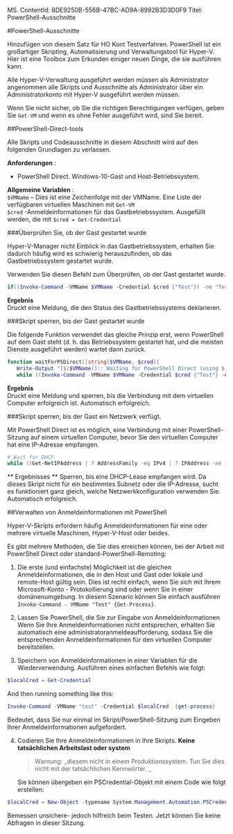 MS. ContentId: 8DE9250B-556B-47BC-AD9A-8992B3D3D0F9
Titel: PowerShell-Ausschnitte

#PowerShell-Ausschnitte

Hinzufügen von diesem Satz für HO Kont Testverfahren.
PowerShell ist ein großartiger Skripting, Automatisierung und Verwaltungstool für Hyper-V.  Hier ist eine Toolbox zum Erkunden einiger neuen Dinge, die sie ausführen kann.

Alle Hyper-V-Verwaltung ausgeführt werden müssen als Administrator angenommen alle Skripts und Ausschnitte als Administrator über ein Administratorkonto mit Hyper-V ausgeführt werden müssen.

Wenn Sie nicht sicher, ob Sie die richtigen Berechtigungen verfügen, geben Sie `Get-VM` und wenn es ohne Fehler ausgeführt wird, sind Sie bereit.


##PowerShell-Direct-tools

Alle Skripts und Codeausschnitte in diesem Abschnitt wird auf den folgenden Grundlagen zu verlassen.

**Anforderungen** :


*  PowerShell Direct.
    Windows-10-Gast und Host-Betriebssystem.

**Allgemeine Variablen** :  
`$VMName` – Dies ist eine Zeichenfolge mit der VMName.
Eine Liste der verfügbaren virtuellen Maschinen mit `Get-VM`  
`$cred` -Anmeldeinformationen für das Gastbetriebssystem.
Ausgefüllt werden, die mit `$cred = Get-Credential`



###Überprüfen Sie, ob der Gast gestartet wurde

Hyper-V-Manager nicht Einblick in das Gastbetriebssystem, erhalten Sie dadurch häufig wird es schwierig herauszufinden, ob das Gastbetriebssystem gestartet wurde.

Verwenden Sie diesen Befehl zum Überprüfen, ob der Gast gestartet wurde.

``` PowerShell
if((Invoke-Command -VMName $VMName -Credential $cred {"Test"}) -ne "Test"){Write-Host "Not Booted"} else {Write-Host "Booted"}
```

**Ergebnis**  
Druckt eine Meldung, die den Status des Gastbetriebssystems deklarieren.


###Skript sperren, bis der Gast gestartet wurde

Die folgende Funktion verwendet das gleiche Prinzip erst, wenn PowerShell auf dem Gast steht (d. h. das Betriebssystem gestartet hat, und die meisten Dienste ausgeführt werden) wartet dann zurück.

``` PowerShell
function waitForPSDirect([string]$VMName, $cred){
   Write-Output "[$($VMName)]:: Waiting for PowerShell Direct (using $($cred.username))"
   while ((Invoke-Command -VMName $VMName -Credential $cred {"Test"} -ea SilentlyContinue) -ne "Test") {Sleep -Seconds 1}}
```

**Ergebnis**  
Druckt eine Meldung und sperren, bis die Verbindung mit dem virtuellen Computer erfolgreich ist.
Automatisch erfolgreich.

###Skript sperren, bis der Gast ein Netzwerk verfügt.

Mit PowerShell Direct ist es möglich, eine Verbindung mit einer PowerShell-Sitzung auf einem virtuellen Computer, bevor Sie den virtuellen Computer hat eine IP-Adresse empfangen.

``` PowerShell
# Wait for DHCP
while ((Get-NetIPAddress | ? AddressFamily -eq IPv4 | ? IPAddress -ne 127.0.0.1).SuffixOrigin -ne "Dhcp") {sleep -Milliseconds 10}
```

** Ergebnisses **
Sperren, bis eine DHCP-Lease empfangen wird.
Da dieses Skript nicht für ein bestimmtes Subnetz oder die IP-Adresse, sucht es funktioniert ganz gleich, welche Netzwerkkonfiguration verwenden Sie.
Automatisch erfolgreich.

##Verwalten von Anmeldeinformationen mit PowerShell

Hyper-V-Skripts erfordern häufig Anmeldeinformationen für eine oder mehrere virtuelle Maschinen, Hyper-V-Host oder beides.

Es gibt mehrere Methoden, die Sie dies erreichen können, bei der Arbeit mit PowerShell Direct oder standard-PowerShell-Remoting:

1. Die erste (und einfachste) Möglichkeit ist die gleichen Anmeldeinformationen, die in den Host und Gast oder lokale und remote-Host gültig sein.
    Dies ist recht einfach, wenn Sie sich mit Ihrem Microsoft-Konto - Protokollierung sind oder wenn Sie in einer domänenumgebung.
    In diesem Szenario können Sie einfach ausführen `Invoke-Command - VMName "Test" {Get-Process}`.
    
2. Lassen Sie PowerShell, die Sie zur Eingabe von Anmeldeinformationen  
    Wenn Sie Ihre Anmeldeinformationen nicht entsprechen, erhalten Sie automatisch eine administratoranmeldeaufforderung, sodass Sie die entsprechenden Anmeldeinformationen für den virtuellen Computer bereitstellen.
    
3. Speichern von Anmeldeinformationen in einer Variablen für die Wiederverwendung.
    Ausführen eines einfachen Befehls wie folgt:
    

  ``` PowerShell
  $localCred = Get-Credential
   ```
  And then running something like this:
  ``` PowerShell
  Invoke-Command -VMName "test" -Credential $localCred  {get-process} 
  ```
  Bedeutet, dass Sie nur einmal im Skript/PowerShell-Sitzung zum Eingeben Ihrer Anmeldeinformationen aufgefordert.

4. Codieren Sie Ihre Anmeldeinformationen in Ihre Skripts.
    **Keine tatsächlichen Arbeitslast oder system**
    > Warnung: _diesem nicht in einem Produktionssystem.
    > Tun Sie dies nicht mit der tatsächlichen Kennwörter. _
    
    Sie können übergeben ein PSCredential-Objekt mit einem Code wie folgt erstellen:
    

  ``` PowerShell
  $localCred = New-Object -typename System.Management.Automation.PSCredential -argumentlist "Administrator", (ConvertTo-SecureString "P@ssw0rd" -AsPlainText -Force) 
  ```
Bemessen unsichere- jedoch hilfreich beim Testen.
Jetzt können Sie keine Abfragen in dieser Sitzung.






